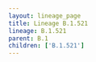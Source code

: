 ```yaml
---
layout: lineage_page
title: Lineage B.1.521
lineage: B.1.521
parent: B.1
children: ['B.1.521']
---
```

